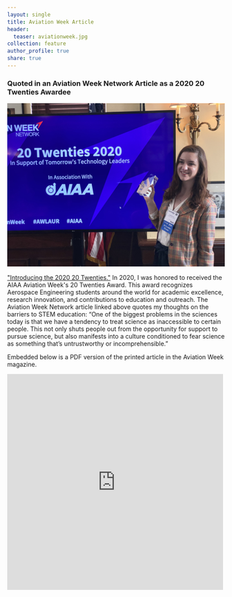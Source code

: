 ```yaml
---
layout: single
title: Aviation Week Article
header:
  teaser: aviationweek.jpg
collection: feature
author_profile: true
share: true
---
```


### Quoted in an Aviation Week Network Article as a 2020 20 Twenties Awardee

![AIAA 20 Twenties Award](https://raw.githubusercontent.com/valerie-bernstein/personalwebsite.github.io/master/images/aviationweek.jpg)

["Introducing the 2020 20 Twenties."](https://aviationweek.com/aerospace/introducing-2020-20-twenties) In 2020, I was honored to received the AIAA Aviation Week's 20 Twenties Award. This award recognizes Aerospace Engineering students around the world for academic excellence, research innovation, and contributions to education and outreach. The Aviation Week Network article linked above quotes my thoughts on the barriers to STEM education: “One of the biggest problems in the sciences today is that we have a tendency to treat science as inaccessible to certain people. This not only shuts people out from the opportunity for support to pursue science, but also manifests into a culture conditioned to fear science as something that’s untrustworthy or incomprehensible.”

Embedded below is a PDF version of the printed article in the Aviation Week magazine.

<embed src="https://www.valeriebernstein.com/files/aviation_week_article.pdf" width="500" height="500" type='application/pdf'>

